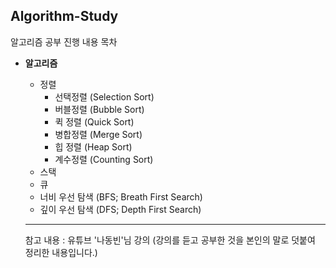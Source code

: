 ## Algorithm-Study
알고리즘 공부 진행 내용 목차
 


* **알고리즘**
  * 정렬
    * 선택정렬 (Selection Sort)
    * 버블정렬 (Bubble Sort)
    * 퀵 정렬 (Quick Sort)
    * 병합정렬 (Merge Sort)
    * 힙 정렬 (Heap Sort)
    * 계수정렬 (Counting Sort)
  * 스택
  * 큐
  * 너비 우선 탐색 (BFS; Breath First Search)
  * 깊이 우선 탐색 (DFS; Depth First Search)
    
    
    
   
  ---------------------------------------
  참고 내용 : 유튜브 '나동빈'님 강의
 (강의를 듣고 공부한 것을 본인의 말로 덧붙여 정리한 내용입니다.)
  
